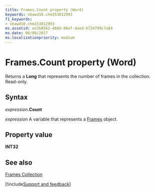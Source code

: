 ```yaml
---
title: Frames.Count property (Word)
keywords: vbawd10.chm153812993
f1_keywords:
- vbawd10.chm153812993
ms.assetid: ee3b8562-468d-00ef-daed-6734799c7a84
ms.date: 06/08/2017
ms.localizationpriority: medium
---
```



# Frames.Count property (Word)

Returns a **Long** that represents the number of frames in the collection. Read-only.


## Syntax

_expression_.**Count**

_expression_ A variable that represents a [Frames](./Word.Frames.md) object.


## Property value

 **INT32**


## See also


[Frames Collection](Word.Frames.md)

[!include[Support and feedback](~/includes/feedback-boilerplate.md)]